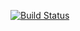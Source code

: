 [![Build Status](https://travis-ci.org/rkumar-cognam/django-project.svg?branch=master)](https://travis-ci.org/rkumar-cognam/django-project)
